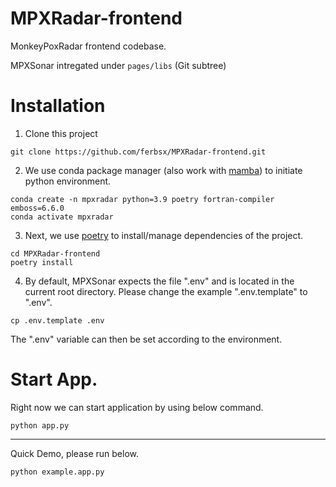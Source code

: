 # MPXRadar-frontend
MonkeyPoxRadar frontend codebase.

MPXSonar intregated under `pages/libs` (Git subtree)

# Installation
1. Clone this project
```
git clone https://github.com/ferbsx/MPXRadar-frontend.git
```
2. We use conda package manager (also work with [mamba](https://mamba.readthedocs.io/en/latest/installation.html)) to initiate python environment.
```
conda create -n mpxradar python=3.9 poetry fortran-compiler emboss=6.6.0
conda activate mpxradar
```
3. Next, we use [poetry](https://python-poetry.org/docs/basic-usage/) to install/manage dependencies of the project.
```
cd MPXRadar-frontend
poetry install
```
4. By default, MPXSonar expects the file ".env" and is located in the current root directory. Please change the example ".env.template" to ".env".
```
cp .env.template .env
```
The ".env" variable can then be set according to the environment.

# Start App.

Right now we can start application by using below command.
```
python app.py
```

----

Quick Demo, please run below.
```
python example.app.py
```
